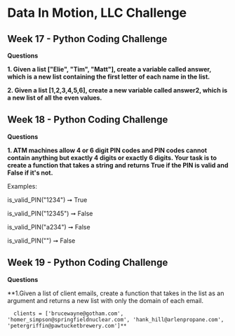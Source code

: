 # Data In Motion, LLC  Challenge

## Week 17 -  Python Coding Challenge

**Questions**

**1. Given a list ["Elie", "Tim", "Matt"], create a variable called answer, which is a new list containing the first letter of each name in the list.**

**2. Given a list [1,2,3,4,5,6], create a new variable called answer2, which is a new list of all the even values.**

## Week 18 - Python Coding Challenge

**Questions**

**1. ATM machines allow 4 or 6 digit PIN codes and PIN codes cannot contain anything but exactly 4 digits or exactly 6 digits. Your task is to create a function that takes a string and returns True if the PIN is valid and False if it's not.**

Examples:

is_valid_PIN("1234") ➞ True

is_valid_PIN("12345") ➞ False

is_valid_PIN("a234") ➞ False

is_valid_PIN("") ➞ False

## Week 19 - Python Coding Challenge

**Questions**

**1.Given a list of client emails, create a function that takes in the list as an argument and returns a new list with only the domain of each email.

      clients = ['brucewayne@gotham.com', 'homer_simpson@springfieldnuclear.com', 'hank_hill@arlenpropane.com', 'petergriffin@pawtucketbrewery.com']**


